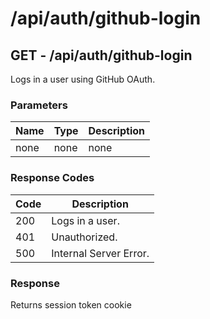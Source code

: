 # /api/auth/github-login

## GET - /api/auth/github-login

Logs in a user using GitHub OAuth.

### Parameters

| Name | Type | Description |
|------|------|-------------|
| none | none | none        |

### Response Codes

| Code | Description            |
|------|------------------------|
| 200  | Logs in a user.        |
| 401  | Unauthorized.          |
| 500  | Internal Server Error. |

### Response

Returns session token cookie